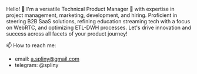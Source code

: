 Hello! 👋 I'm a versatile Technical Product Manager 🚀 with expertise in project management, marketing, development, and hiring. Proficient in steering B2B SaaS solutions, refining education streaming tech with a focus on WebRTC, and optimizing ETL-DWH processes. Let's drive innovation and success across all facets of your product journey! 

📫 How to reach me:
- email: a.spliny@gmail.com
- telegram: @spliny

